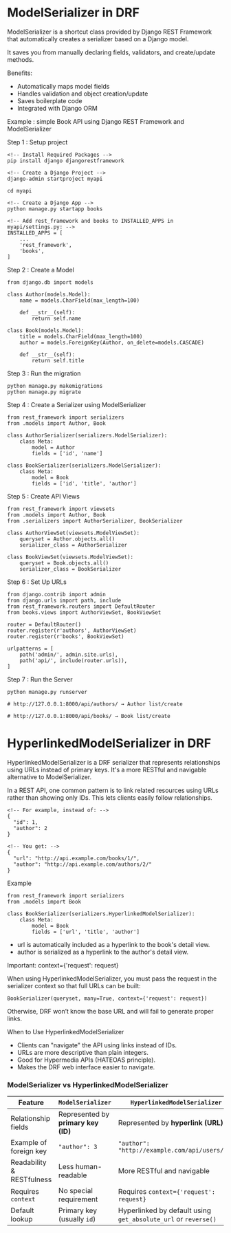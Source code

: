 # ModelSerializer in DRF

ModelSerializer is a shortcut class provided by Django REST Framework that automatically creates a serializer based on a Django model.

It saves you from manually declaring fields, validators, and create/update methods. 

Benefits:
- Automatically maps model fields
- Handles validation and object creation/update
- Saves boilerplate code
- Integrated with Django ORM

Example : simple Book API using Django REST Framework and ModelSerializer

Step 1 : Setup project
```
<!-- Install Required Packages -->
pip install django djangorestframework

<!-- Create a Django Project -->
django-admin startproject myapi

cd myapi

<!-- Create a Django App -->
python manage.py startapp books

<!-- Add rest_framework and books to INSTALLED_APPS in myapi/settings.py: -->
INSTALLED_APPS = [
    ...
    'rest_framework',
    'books',
]
```

Step 2 : Create a Model
```
from django.db import models

class Author(models.Model):
    name = models.CharField(max_length=100)

    def __str__(self):
        return self.name

class Book(models.Model):
    title = models.CharField(max_length=100)
    author = models.ForeignKey(Author, on_delete=models.CASCADE)

    def __str__(self):
        return self.title

```

Step 3 : Run the migration
```
python manage.py makemigrations
python manage.py migrate
```

Step 4 : Create a Serializer using ModelSerializer
```
from rest_framework import serializers
from .models import Author, Book

class AuthorSerializer(serializers.ModelSerializer):
    class Meta:
        model = Author
        fields = ['id', 'name']

class BookSerializer(serializers.ModelSerializer):
    class Meta:
        model = Book
        fields = ['id', 'title', 'author']
```

Step 5 : Create API Views
```
from rest_framework import viewsets
from .models import Author, Book
from .serializers import AuthorSerializer, BookSerializer

class AuthorViewSet(viewsets.ModelViewSet):
    queryset = Author.objects.all()
    serializer_class = AuthorSerializer

class BookViewSet(viewsets.ModelViewSet):
    queryset = Book.objects.all()
    serializer_class = BookSerializer
```

Step 6 : Set Up URLs
```
from django.contrib import admin
from django.urls import path, include
from rest_framework.routers import DefaultRouter
from books.views import AuthorViewSet, BookViewSet

router = DefaultRouter()
router.register(r'authors', AuthorViewSet)
router.register(r'books', BookViewSet)

urlpatterns = [
    path('admin/', admin.site.urls),
    path('api/', include(router.urls)),
]
```

Step 7 : Run the Server
```
python manage.py runserver

# http://127.0.0.1:8000/api/authors/ → Author list/create

# http://127.0.0.1:8000/api/books/ → Book list/create
```

# HyperlinkedModelSerializer in DRF

HyperlinkedModelSerializer is a DRF serializer that represents relationships using URLs instead of primary keys. It's a more RESTful and navigable alternative to ModelSerializer.

In a REST API, one common pattern is to link related resources using URLs rather than showing only IDs. This lets clients easily follow relationships.
```
<!-- For example, instead of: -->
{
  "id": 1,
  "author": 2
}

<!-- You get: -->
{
  "url": "http://api.example.com/books/1/",
  "author": "http://api.example.com/authors/2/"
}

```

Example
```
from rest_framework import serializers
from .models import Book

class BookSerializer(serializers.HyperlinkedModelSerializer):
    class Meta:
        model = Book
        fields = ['url', 'title', 'author']
```
- url is automatically included as a hyperlink to the book's detail view.
- author is serialized as a hyperlink to the author's detail view.

Important: context={'request': request}

When using HyperlinkedModelSerializer, you must pass the request in the serializer context so that full URLs can be built:
```
BookSerializer(queryset, many=True, context={'request': request})
```
Otherwise, DRF won’t know the base URL and will fail to generate proper links.  

When to Use HyperlinkedModelSerializer
- Clients can "navigate" the API using links instead of IDs.
- URLs are more descriptive than plain integers.
- Good for Hypermedia APIs (HATEOAS principle).
- Makes the DRF web interface easier to navigate.

### **ModelSerializer vs HyperlinkedModelSerializer**
| Feature                   | `ModelSerializer`                   | `HyperlinkedModelSerializer`                                   |
| ------------------------- | ----------------------------------- | -------------------------------------------------------------- |
| Relationship fields       | Represented by **primary key (ID)** | Represented by **hyperlink (URL)**                             |
| Example of foreign key    | `"author": 3`                       | `"author": "http://example.com/api/users/3/"`                  |
| Readability & RESTfulness | Less human-readable                 | More RESTful and navigable                                     |
| Requires `context`        | No special requirement              | Requires `context={'request': request}`                        |
| Default lookup            | Primary key (usually `id`)          | Hyperlinked by default using `get_absolute_url` or `reverse()` |
